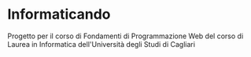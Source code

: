 # Informaticando
Progetto per il corso di Fondamenti di Programmazione Web del corso di Laurea in Informatica dell'Università degli Studi di Cagliari
